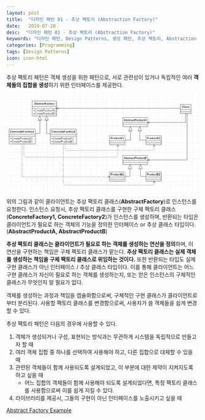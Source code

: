 ```yaml
---
layout: post
title:  "디자인 패턴 01 - 추상 팩토리 (Abstraction Factory)"
date:   2019-07-28
desc:  "디자인 패턴 01 - 추상 팩토리 (Abstraction Factory)"
keywords: "디자인 패턴, Design Patterns, 생성 패턴, 추상 팩토리, Abstraction Factory"
categories: [Programming]
tags: [Design Patterns]
icon: icon-html
---
```


추상 팩토리 패턴은 객체 생성을 위한 패턴으로, 서로 관련성이 있거나 독립적인 여러 **객체들의 집합을 생성**하기 위한 인터페이스를 제공한다.

![00.png](/static/assets/img/blog/programming/2019-07-28-design_patterns_01/00.png)

위의 그림과 같이 클라이언트는 추상 팩토리 클래스(**AbstractFactory**)로 인스턴스를 요청한다. 
인스턴스 요청시, 추상 팩토리 클래스를 구현한 구체 팩토리 클래스(**ConcreteFactory1, ConcreteFactory2**)가 인스턴스를 생성하며, 반환되는 타입은 클라이언트가 필요로 하는 객체의 기능을 정의한 인터페이스 or 추상 클래스 타입이다. (**AbstractProductA, AbstractProductB**)

**추상 팩토리 클래스는 클라이언트가 필요로 하는 객체를 생성하는 연산을 정의**하며, 이 연산을 구현하는 책임은 구체 팩토리 클래스가 맡는다. **추상 팩토리 클래스는 실제 객체를 생성하는 책임을 구체 팩토리 클래스로 위임하는 것이다.** 또한 반환되는 타입도 실제 구현 클래스가 아닌 인터페이스 / 추상 클래스 타입이다. 이를 통해 클라이언트는 어느 구현 클래스가 자신이 필요로 하는 객체를 생성하는지, 또는 얻은 인스턴스의 구체적인 클래스가 무엇인지 알 필요가 없다.

객체를 생성하는 과정과 책임을 캡슐화함으로써, 구체적인 구현 클래스가 클라이언트로부터 분리된다. 사용할 팩토리 클래스를 변경함으로써, 사용자가 쓸 객체들을 쉽게 변경할 수 있다.

추상 팩토리 패턴은 다음의 경우에 사용할 수 있다.

1. 객체가 생성되거나 구성, 표현되는 방식과는 무관하게 시스템을 독립적으로 만들고자 할 때
2. 여러 객체 집합 중 하나를 선택하여 사용해야 하고, 다른 집합으로 대체할 수 있을 때
3. 관련된 객체들이 함께 사용되도록 설계되었고, 이 부분에 대한 제약이 지켜지도록 하고 싶을 때
   - 어느 집합의 객체들이 함께 사용해야 되도록 설계되었다면, 특정 팩토리 클래스를 사용함으로써 이를 쉽게 지킬 수 있다.
4. 라이브러리를 제공시, 그들의 구현이 아닌 인터페이스를 노출시키고 싶을 때

[Abstract Factory Example
](https://github.com/dhsim86/design_pattern_study/commit/b6753b07a023922ec83cfaec5db565abe60568f9)